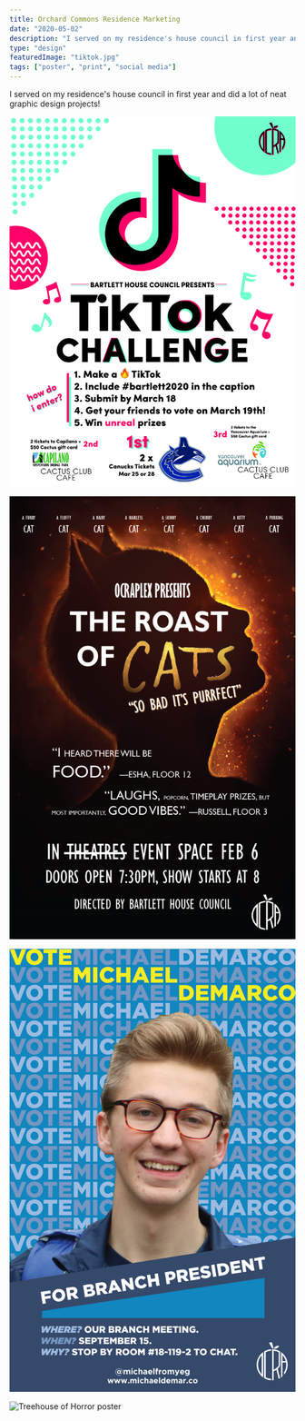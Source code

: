 ```yaml
---
title: Orchard Commons Residence Marketing
date: "2020-05-02"
description: "I served on my residence's house council in first year and did a lot of neat graphic design projects!"
type: "design"
featuredImage: "tiktok.jpg"
tags: ["poster", "print", "social media"]
---
```


I served on my residence's house council in first year and did a lot of neat graphic design projects!

![TikTok challenge poster](tiktok.jpg "TikTok challenge poster")

![Cats poster](cats.png "Cats poster")

![House president poster](house-prez.jpg "Campaign poster for house president")

![Treehouse of Horror poster](treehouse.png "Treehouse of Horror poster")
